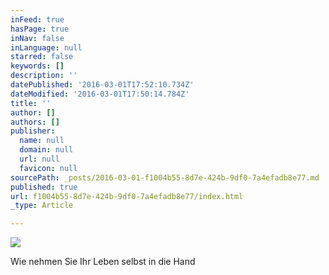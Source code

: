 ```yaml
---
inFeed: true
hasPage: true
inNav: false
inLanguage: null
starred: false
keywords: []
description: ''
datePublished: '2016-03-01T17:52:10.734Z'
dateModified: '2016-03-01T17:50:14.784Z'
title: ''
author: []
authors: []
publisher:
  name: null
  domain: null
  url: null
  favicon: null
sourcePath: _posts/2016-03-01-f1004b55-8d7e-424b-9df0-7a4efadb8e77.md
published: true
url: f1004b55-8d7e-424b-9df0-7a4efadb8e77/index.html
_type: Article

---
```

![](https://the-grid-user-content.s3-us-west-2.amazonaws.com/67707e41-1d79-424f-8140-1feba72739ba.jpg)

Wie nehmen Sie Ihr Leben selbst in die Hand
